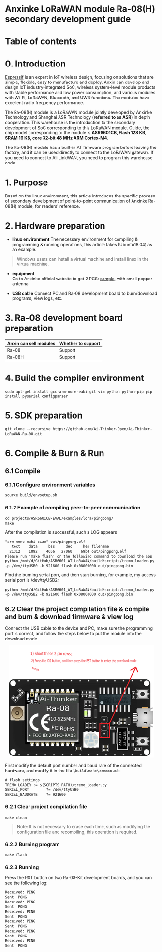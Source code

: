 # Anxinke LoRaWAN module Ra-08(H) secondary development guide
# Table of contents

# <span id = "Introduction">0. Introduction</span>
[Espressif](https://www.espressif.com/zh-hans) is an expert in IoT wireless design, focusing on solutions that are simple, flexible, easy to manufacture and deploy. Anxin can develop and design IoT industry-integrated SoC, wireless system-level module products with stable performance and low power consumption, and various modules with Wi-Fi, LoRaWAN, Bluetooth, and UWB functions. The modules have excellent radio frequency performance.

The Ra-08(H) module is a LoRaWAN module jointly developed by Anxinke Technology and Shanghai ASR Technology (**referred to as ASR**) in depth cooperation. This warehouse is the introduction to the secondary development of SoC corresponding to this LoRaWAN module. Guide, the chip model corresponding to the module is **ASR6601CB, Flash 128 KB, SRAM 16 KB, core 32-bit 48 MHz ARM Cortex-M4**.

The Ra-08(H) module has a built-in AT firmware program before leaving the factory, and it can be used directly to connect to the LoRaWAN gateway. If you need to connect to Ali LinkWAN, you need to program this warehouse code.

# <span id = "aim">1. Purpose</span>
Based on the linux environment, this article introduces the specific process of secondary development of point-to-point communication of Anxinke Ra-08(H) module, for readers' reference.

# <span id = "hardwareprepare">2. Hardware preparation</span>
- **linux environment**
The necessary environment for compiling & programming & running operations, this article takes (Ubuntu18.04) as an example.
> Windows users can install a virtual machine and install linux in the virtual machine.

- **equipment**  
Go to Anxinke official website to get 2 PCS: [sample](https://anxinke.taobao.com), with small pepper antenna.

- **USB cable**
Connect PC and Ra-08 development board to burn/download programs, view logs, etc.

# <span id = "aliyunprepare">3. Ra-08 development board preparation</span>

| Anxin can sell modules | Whether to support |
| -----------------------| ------------------ |
| Ra-08 | Support |
| Ra-08H | Support |
# <span id = "compileprepare">4. Build the compiler environment</span>
```
sudo apt-get install gcc-arm-none-eabi git vim python python-pip pip install pyserial configparser
```

# <span id = "sdkprepare">5. SDK preparation</span>

```
git clone --recursive https://github.com/Ai-Thinker-Open/Ai-Thinker-LoRaWAN-Ra-08.git
```


# <span id = "makeflash">6. Compile & Burn & Run</span>
## 6.1 Compile

### 6.1.1 Configure environment variables

 ```
 source build/envsetup.sh
 ```

### 6.1.2 Example of compiling peer-to-peer communication
```
cd projects/ASR6601CB-EVAL/examples/lora/pingpong/
make
```

After the compilation is successful, such a LOG appears

```
"arm-none-eabi-size" out/pingpong.elf
   text    data     bss     dec     hex filename
  21312    1092    4656   27060    69b4 out/pingpong.elf
Please run 'make flash' or the following command to download the app
python /mnt/d/GitHub/ASR6601_AT_LoRaWAN/build/scripts/tremo_loader.py -p /dev/ttyUSB0 -b 921600 flash 0x08000000 out/pingpong.bin
```

Find the burning serial port, and then start burning, for example, my access serial port is /dev/ttyUSB2:

```
python /mnt/d/GitHub/ASR6601_AT_LoRaWAN/build/scripts/tremo_loader.py -p /dev/ttyUSB2 -b 921600 flash 0x08000000 out/pingpong.bin
```

## 6.2 Clear the project compilation file & compile and burn & download firmware & view log
Connect the USB cable to the device and PC, make sure the programming port is correct, and follow the steps below to put the module into the download mode.

<p align="center">
  <img src="png\connect.translated.jpg" width="480px" height="370px" alt="Banner" />
</p>


First modify the default port number and baud rate of the connected hardware, and modify it in the file ```\build\make\common.mk```:

```
# flash settings
TREMO_LOADER := $(SCRIPTS_PATH)/tremo_loader.py
SERIAL_PORT        ?= /dev/ttyUSB0
SERIAL_BAUDRATE    ?= 921600
```

### 6.2.1 Clear project compilation file

```
make clean
```
> Note: It is not necessary to erase each time, such as modifying the configuration file and recompiling, this operation is required.

### 6.2.2 Burning program
```
make flash
```

### 6.2.3 Running

Press the RST button on two Ra-08-Kit development boards, and you can see the following log:

```
Received: PING
Sent: PONG
Received: PING
Sent: PONG
Received: PING
Sent: PONG
Received: PING
Sent: PONG
Received: PING
Sent: PONG
Received: PING
Sent: PONG
```

